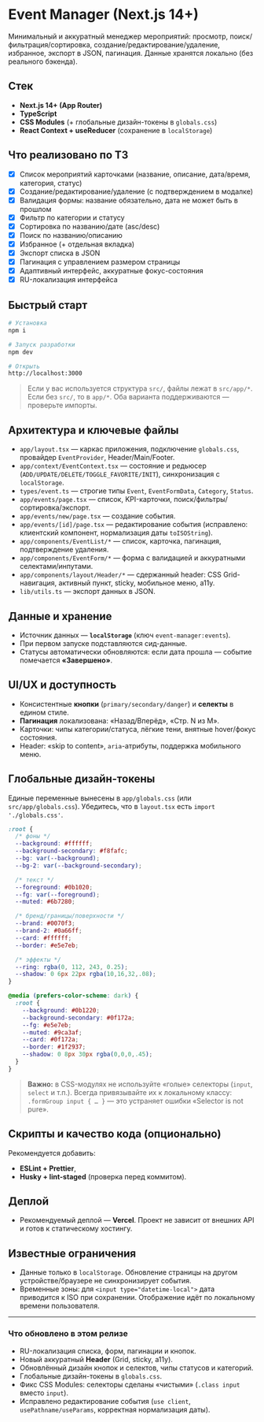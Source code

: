 # Event Manager (Next.js 14+)

Минимальный и аккуратный менеджер мероприятий: просмотр, поиск/фильтрация/сортировка, создание/редактирование/удаление, избранное, экспорт в JSON, пагинация. Данные хранятся локально (без реального бэкенда).

## Стек
- **Next.js 14+ (App Router)**
- **TypeScript**
- **CSS Modules** (+ глобальные дизайн-токены в `globals.css`)
- **React Context + useReducer** (сохранение в `localStorage`)

## Что реализовано по ТЗ
- [x] Список мероприятий карточками (название, описание, дата/время, категория, статус)
- [x] Создание/редактирование/удаление (с подтверждением в модалке)
- [x] Валидация формы: название обязательно, дата не может быть в прошлом
- [x] Фильтр по категории и статусу
- [x] Сортировка по названию/дате (asc/desc)
- [x] Поиск по названию/описанию
- [x] Избранное (+ отдельная вкладка)
- [x] Экспорт списка в JSON
- [x] Пагинация с управлением размером страницы
- [x] Адаптивный интерфейс, аккуратные фокус-состояния
- [x] RU-локализация интерфейса

## Быстрый старт
```bash
# Установка
npm i

# Запуск разработки
npm dev

# Открыть
http://localhost:3000
```

> Если у вас используется структура `src/`, файлы лежат в `src/app/*`. Если без `src/`, то в `app/*`. Оба варианта поддерживаются — проверьте импорты.

## Архитектура и ключевые файлы
- `app/layout.tsx` — каркас приложения, подключение `globals.css`, провайдер `EventProvider`, Header/Main/Footer.
- `app/context/EventContext.tsx` — состояние и редьюсер (`ADD/UPDATE/DELETE/TOGGLE_FAVORITE/INIT`), синхронизация с `localStorage`.
- `types/event.ts` — строгие типы `Event`, `EventFormData`, `Category`, `Status`.
- `app/events/page.tsx` — список, KPI-карточки, поиск/фильтры/сортировка/экспорт.
- `app/events/new/page.tsx` — создание события.
- `app/events/[id]/page.tsx` — редактирование события (исправлено: клиентский компонент, нормализация даты `toISOString`).
- `app/components/EventList/*` — список, карточка, пагинация, подтверждение удаления.
- `app/components/EventForm/*` — форма с валидацией и аккуратными селектами/инпутами.
- `app/components/layout/Header/*` — сдержанный header: CSS Grid-навигация, активный пункт, sticky, мобильное меню, a11y.
- `lib/utils.ts` — экспорт данных в JSON.

## Данные и хранение
- Источник данных — **`localStorage`** (ключ `event-manager:events`).
- При первом запуске подставляются сид-данные.
- Статусы автоматически обновляются: если дата прошла — событие помечается **«Завершено»**.

## UI/UX и доступность
- Консистентные **кнопки** (`primary/secondary/danger`) и **селекты** в едином стиле.
- **Пагинация** локализована: «Назад/Вперёд», «Стр. N из M».
- Карточки: чипы категории/статуса, лёгкие тени, внятные hover/фокус состояния.
- Header: «skip to content», `aria`-атрибуты, поддержка мобильного меню.

## Глобальные дизайн-токены
Единые переменные вынесены в `app/globals.css` (или `src/app/globals.css`). Убедитесь, что в `layout.tsx` есть `import './globals.css'`.

```css
:root {
  /* фоны */
  --background: #ffffff;
  --background-secondary: #f8fafc;
  --bg: var(--background);
  --bg-2: var(--background-secondary);

  /* текст */
  --foreground: #0b1020;
  --fg: var(--foreground);
  --muted: #6b7280;

  /* бренд/границы/поверхности */
  --brand: #0070f3;
  --brand-2: #0a66ff;
  --card: #ffffff;
  --border: #e5e7eb;

  /* эффекты */
  --ring: rgba(0, 112, 243, 0.25);
  --shadow: 0 6px 22px rgba(10,16,32,.08);
}

@media (prefers-color-scheme: dark) {
  :root {
    --background: #0b1220;
    --background-secondary: #0f172a;
    --fg: #e5e7eb;
    --muted: #9ca3af;
    --card: #0f172a;
    --border: #1f2937;
    --shadow: 0 8px 30px rgba(0,0,0,.45);
  }
}
```

> **Важно:** в CSS-модулях не используйте «голые» селекторы (`input`, `select` и т.п.). Всегда привязывайте их к локальному классу: `.formGroup input { … }` — это устраняет ошибки «Selector is not pure».

## Скрипты и качество кода (опционально)
Рекомендуется добавить:
- **ESLint + Prettier**,
- **Husky + lint-staged** (проверка перед коммитом).

## Деплой
- Рекомендуемый деплой — **Vercel**. Проект не зависит от внешних API и готов к статическому хостингу.

## Известные ограничения
- Данные только в `localStorage`. Обновление страницы на другом устройстве/браузере не синхронизирует события.
- Временные зоны: для `<input type="datetime-local">` дата приводится к ISO при сохранении. Отображение идёт по локальному времени пользователя.

---

### Что обновлено в этом релизе
- RU-локализация списка, форм, пагинации и кнопок.
- Новый аккуратный **Header** (Grid, sticky, a11y).
- Обновлённый дизайн кнопок и селектов, чипы статусов и категорий.
- Глобальные дизайн-токены в `globals.css`.
- Фикс CSS Modules: селекторы сделаны «чистыми» (`.class input` вместо `input`).
- Исправлено редактирование события (`use client`, `usePathname/useParams`, корректная нормализация даты).
